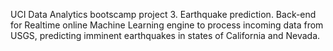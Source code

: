 UCI Data Analytics bootscamp project 3. 
Earthquake prediction. 
Back-end for Realtime online Machine Learning engine to process incoming data from USGS, predicting imminent earthquakes in states of California and Nevada.
